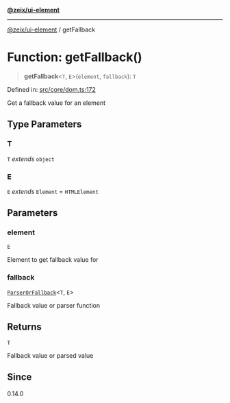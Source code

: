 [**@zeix/ui-element**](../README.md)

***

[@zeix/ui-element](../globals.md) / getFallback

# Function: getFallback()

> **getFallback**\<`T`, `E`\>(`element`, `fallback`): `T`

Defined in: [src/core/dom.ts:172](https://github.com/zeixcom/ui-element/blob/0e9d08172859c87c6105be70cfb907fbb6767271/src/core/dom.ts#L172)

Get a fallback value for an element

## Type Parameters

### T

`T` *extends* `object`

### E

`E` *extends* `Element` = `HTMLElement`

## Parameters

### element

`E`

Element to get fallback value for

### fallback

[`ParserOrFallback`](../type-aliases/ParserOrFallback.md)\<`T`, `E`\>

Fallback value or parser function

## Returns

`T`

Fallback value or parsed value

## Since

0.14.0
